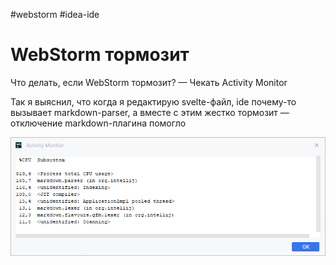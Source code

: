 #webstorm #idea-ide 

# WebStorm тормозит 

Что делать, если WebStorm тормозит? — Чекать Activity Monitor 

Так я выяснил, что когда я редактирую svelte-файл, ide почему-то вызывает markdown-parser, а вместе с этим жестко тормозит — отключение markdown-плагина помогло

![](webstorm_activity_monitor.png)